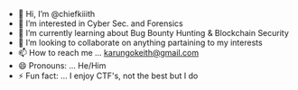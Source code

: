 - 👋 Hi, I’m @chiefkiiith
- 👀 I’m interested in Cyber Sec. and Forensics 
- 🌱 I’m currently learning about Bug Bounty Hunting & Blockchain Security 
- 💞️ I’m looking to collaborate on anything partaining to my interests 
- 📫 How to reach me ... karungokeith@gmail.com
- 😄 Pronouns: ... He/Him
- ⚡ Fun fact: ... I enjoy CTF's, not the best but I do

<!---
chiefkiiith/chiefkiiith is a ✨ special ✨ repository because its `README.md` (this file) appears on your GitHub profile.
You can click the Preview link to take a look at your changes.
--->
